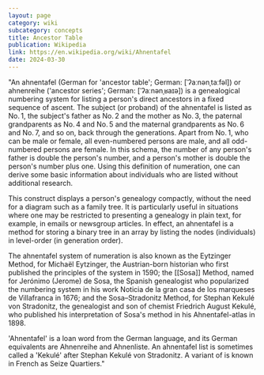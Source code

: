 ```yaml
---
layout: page
category: wiki
subcategory: concepts
title: Ancestor Table
publication: Wikipedia
link: https://en.wikipedia.org/wiki/Ahnentafel
date: 2024-03-30
---
```


"An ahnentafel (German for 'ancestor table'; German: [ˈʔaːnənˌtaːfəl]) or ahnenreihe ('ancestor series'; German: [ˈʔaːnənˌʁaɪə]) is a genealogical numbering system for listing a person's direct ancestors in a fixed sequence of ascent. The subject (or proband) of the ahnentafel is listed as No. 1, the subject's father as No. 2 and the mother as No. 3, the paternal grandparents as No. 4 and No. 5 and the maternal grandparents as No. 6 and No. 7, and so on, back through the generations. Apart from No. 1, who can be male or female, all even-numbered persons are male, and all odd-numbered persons are female. In this schema, the number of any person's father is double the person's number, and a person's mother is double the person's number plus one. Using this definition of numeration, one can derive some basic information about individuals who are listed without additional research.

This construct displays a person's genealogy compactly, without the need for a diagram such as a family tree. It is particularly useful in situations where one may be restricted to presenting a genealogy in plain text, for example, in emails or newsgroup articles. In effect, an ahnentafel is a method for storing a binary tree in an array by listing the nodes (individuals) in level-order (in generation order).

The ahnentafel system of numeration is also known as the Eytzinger Method, for Michaël Eytzinger, the Austrian-born historian who first published the principles of the system in 1590; the [[Sosa]] Method, named for Jerónimo (Jerome) de Sosa, the Spanish genealogist who popularized the numbering system in his work Noticia de la gran casa de los marqueses de Villafranca in 1676; and the Sosa–Stradonitz Method, for Stephan Kekulé von Stradonitz, the genealogist and son of chemist Friedrich August Kekulé, who published his interpretation of Sosa's method in his Ahnentafel-atlas in 1898.

'Ahnentafel' is a loan word from the German language, and its German equivalents are Ahnenreihe and Ahnenliste. An ahnentafel list is sometimes called a 'Kekulé' after Stephan Kekulé von Stradonitz. A variant of is known in French as Seize Quartiers."
